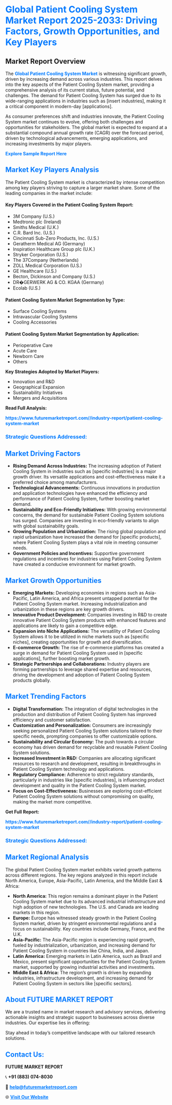 <h1 style="color: #007BFF;">Global Patient Cooling System Market Report 2025-2033: Driving Factors, Growth Opportunities, and Key Players</h1>

<section id="overview">
<h2>Market Report Overview</h2>
<p>The <a href="https://www.futuremarketreport.com//industry-report/patient-cooling-system-market" style="color: #007BFF; text-decoration: none;"><strong>Global Patient Cooling System Market</strong></a> is witnessing significant growth, driven by increasing demand across various industries. This report delves into the key aspects of the Patient Cooling System market, providing a comprehensive analysis of its current status, future potential, and challenges. The demand for Patient Cooling System has surged due to its wide-ranging applications in industries such as [insert industries], making it a critical component in modern-day [applications].</p>
<p>As consumer preferences shift and industries innovate, the Patient Cooling System market continues to evolve, offering both challenges and opportunities for stakeholders. The global market is expected to expand at a substantial compound annual growth rate (CAGR) over the forecast period, driven by technological advancements, emerging applications, and increasing investments by major players.</p>
</section>

<section id="overview">
<p><a href="https://www.futuremarketreport.com//request-sample/reportId=53619" style="color: #007BFF; text-decoration: none;"><strong>Explore Sample Report Here</strong></a></p>
</section>

<section id="key-players">
<h2 style="color: #007BFF;">Market Key Players Analysis</h2>
<p>The Patient Cooling System market is characterized by intense competition among key players striving to capture a larger market share. Some of the leading companies in the market include:</p>
<h4>Key Players Covered in the Patient Cooling System Report:</h4>
<ul><li>3M Company (U.S.)</li><li>Medtronic plc (Ireland)</li><li>Smiths Medical (U.K.)</li><li>C.R. Bard Inc. (U.S.)</li><li>Cincinnati Sub-Zero Products, Inc. (U.S.)</li><li>Geratherm Medical AG (Germany)</li><li>Inspiration Healthcare Group plc (U.K.)</li><li>Stryker Corporation (U.S.)</li><li>The 37Company (Netherlands)</li><li>ZOLL Medical Corporation (U.S.)</li><li>GE Healthcare (U.S.)</li><li>Becton, Dickinson and Company (U.S.)</li><li>DR�GERWERK AG &amp; CO. KGAA (Germany)</li><li>Ecolab (U.S.)</li></ul>
<h4>Patient Cooling System Market Segmentation by Type:</h4>
<ul><li>Surface Cooling Systems</li><li>Intravascular Cooling Systems</li><li>Cooling Accessories</li></ul>

<h4>Patient Cooling System Market Segmentation by Application:</h4>
<ul><li>Perioperative Care</li><li>Acute Care</li><li>Newborn Care</li><li>Others</li></ul>
<p><strong>Key Strategies Adopted by Market Players:</strong></p>
<ul>
<li>Innovation and R&D</li>
<li>Geographical Expansion</li>
<li>Sustainability Initiatives</li>
<li>Mergers and Acquisitions</li>
</ul>
</section>

<section>
<p><strong>Read Full Analysis: </strong></p><a href="https://www.futuremarketreport.com//industry-report/patient-cooling-system-market" style="color: #007BFF; text-decoration: none;"><strong>https://www.futuremarketreport.com//industry-report/patient-cooling-system-market</strong></a>
<h3 style="color: #007BFF;">Strategic Questions Addressed:</h3>
</section>

<section id="driving-factors">
<h2 style="color: #007BFF;">Market Driving Factors</h2>
<ul>
<li><strong>Rising Demand Across Industries:</strong> The increasing adoption of Patient Cooling System in industries such as [specific industries] is a major growth driver. Its versatile applications and cost-effectiveness make it a preferred choice among manufacturers.</li>
<li><strong>Technological Advancements:</strong> Continuous innovations in production and application technologies have enhanced the efficiency and performance of Patient Cooling System, further boosting market demand.</li>
<li><strong>Sustainability and Eco-Friendly Initiatives:</strong> With growing environmental concerns, the demand for sustainable Patient Cooling System solutions has surged. Companies are investing in eco-friendly variants to align with global sustainability goals.</li>
<li><strong>Growing Population and Urbanization:</strong> The rising global population and rapid urbanization have increased the demand for [specific products], where Patient Cooling System plays a vital role in meeting consumer needs.</li>
<li><strong>Government Policies and Incentives:</strong> Supportive government regulations and incentives for industries using Patient Cooling System have created a conducive environment for market growth.</li>
</ul>
</section>

<section id="growth-opportunities">
<h2 style="color: #007BFF;">Market Growth Opportunities</h2>
<ul>
<li><strong>Emerging Markets:</strong> Developing economies in regions such as Asia-Pacific, Latin America, and Africa present untapped potential for the Patient Cooling System market. Increasing industrialization and urbanization in these regions are key growth drivers.</li>
<li><strong>Innovative Product Development:</strong> Companies investing in R&D to create innovative Patient Cooling System products with enhanced features and applications are likely to gain a competitive edge.</li>
<li><strong>Expansion into Niche Applications:</strong> The versatility of Patient Cooling System allows it to be utilized in niche markets such as [specific niches], creating opportunities for growth and diversification.</li>
<li><strong>E-commerce Growth:</strong> The rise of e-commerce platforms has created a surge in demand for Patient Cooling System used in [specific applications], further boosting market growth.</li>
<li><strong>Strategic Partnerships and Collaborations:</strong> Industry players are forming partnerships to leverage shared expertise and resources, driving the development and adoption of Patient Cooling System products globally.</li>
</ul>
</section>

<section id="trending-factors">
<h2 style="color: #007BFF;">Market Trending Factors</h2>
<ul>
<li><strong>Digital Transformation:</strong> The integration of digital technologies in the production and distribution of Patient Cooling System has improved efficiency and customer satisfaction.</li>
<li><strong>Customization and Personalization:</strong> Consumers are increasingly seeking personalized Patient Cooling System solutions tailored to their specific needs, prompting companies to offer customizable options.</li>
<li><strong>Sustainability and Circular Economy:</strong> The push towards a circular economy has driven demand for recyclable and reusable Patient Cooling System solutions.</li>
<li><strong>Increased Investment in R&D:</strong> Companies are allocating significant resources to research and development, resulting in breakthroughs in Patient Cooling System technology and applications.</li>
<li><strong>Regulatory Compliance:</strong> Adherence to strict regulatory standards, particularly in industries like [specific industries], is influencing product development and quality in the Patient Cooling System market.</li>
<li><strong>Focus on Cost-Effectiveness:</strong> Businesses are exploring cost-efficient Patient Cooling System solutions without compromising on quality, making the market more competitive.</li>
</ul>
</section>

<section>
<p><strong>Get Full Report: </strong></p><a href="https://www.futuremarketreport.com//industry-report/patient-cooling-system-market" style="color: #007BFF; text-decoration: none;"><strong>https://www.futuremarketreport.com//industry-report/patient-cooling-system-market</strong></a>
<h3 style="color: #007BFF;">Strategic Questions Addressed:</h3>
</section>


<section id="regional-analysis">
<h2 style="color: #007BFF;">Market Regional Analysis</h2>
<p>The global Patient Cooling System market exhibits varied growth patterns across different regions. The key regions analyzed in this report include North America, Europe, Asia-Pacific, Latin America, and the Middle East & Africa:</p>
<ul>
<li><strong>North America:</strong> This region remains a dominant player in the Patient Cooling System market due to its advanced industrial infrastructure and high adoption of new technologies. The U.S. and Canada are leading markets in this region.</li>
<li><strong>Europe:</strong> Europe has witnessed steady growth in the Patient Cooling System market, driven by stringent environmental regulations and a focus on sustainability. Key countries include Germany, France, and the U.K.</li>
<li><strong>Asia-Pacific:</strong> The Asia-Pacific region is experiencing rapid growth, fueled by industrialization, urbanization, and increasing demand for Patient Cooling System in countries like China, India, and Japan.</li>
<li><strong>Latin America:</strong> Emerging markets in Latin America, such as Brazil and Mexico, present significant opportunities for the Patient Cooling System market, supported by growing industrial activities and investments.</li>
<li><strong>Middle East & Africa:</strong> The region’s growth is driven by expanding industries, infrastructure development, and increasing demand for Patient Cooling System in sectors like [specific sectors].</li>
</ul>
</section>

<footer>
<h2 style="color: #007BFF;">About FUTURE MARKET REPORT</h2>
<p>We are a trusted name in market research and advisory services, delivering actionable insights and strategic support to businesses across diverse industries. Our expertise lies in offering:</p>

<p>Stay ahead in today’s competitive landscape with our tailored research solutions.</p>

<h2 style="color: #007BFF;">Contact Us:</h2>
<p><strong>FUTURE MARKET REPORT</strong></p>
<p>📞 <strong>+91 (883) 074-8030</strong></p>
<p>📧 <strong><a href="mailto:help@futuremarketreport.com" style="color: #007BFF;">help@futuremarketreport.com</a></strong></p>
<p>🌐 <strong><a href="https://www.futuremarketreport.com/" style="color: #007BFF;">Visit Our Website</a></strong></p>
</footer>
